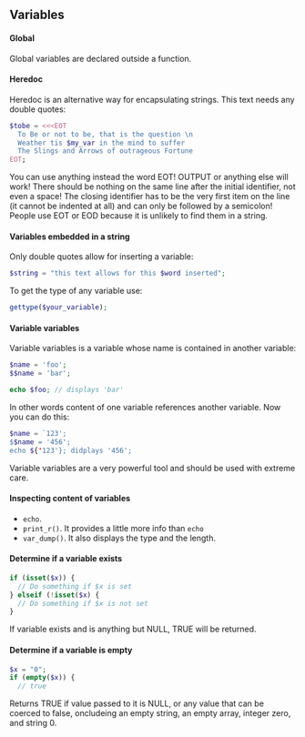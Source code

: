## Variables

#### Global
Global variables are declared outside a function.

#### Heredoc
Heredoc is an alternative way for encapsulating strings. This text needs any double quotes:
```php
$tobe = <<<EOT
  To Be or not to be, that is the question \n
  Weather tis $my_var in the mind to suffer
  The Slings and Arrows of outrageous Fortune
EOT;
```
You can use anything instead the word EOT! OUTPUT or anything else will work! There should be nothing on the same line after the initial identifier, not even a space! The closing identifier has to be the very first item on the line (it cannot be indented at all) and can only be followed by a semicolon! People use EOT or EOD because it is unlikely to find them in a string.

#### Variables embedded in a string
Only double quotes allow for inserting a variable:
```php
$string = "this text allows for this $word inserted";
```
To get the type of any variable use:
```php
gettype($your_variable);
```
#### Variable variables
Variable variables is a variable whose name is contained in another variable:
```php
$name = 'foo';
$$name = 'bar';

echo $foo; // displays 'bar'
```
In other words content of one variable references another variable. Now you can do this:
```php
$name = `123';
$$name = '456';
echo ${'123'}; didplays '456';
```
Variable variables are a very powerful tool and should be used with extreme care.

#### Inspecting content of variables
- ```echo```.
- ```print_r()```. It provides a little more info than ```echo```
- ```var_dump()```. It also displays the type and the length.

#### Determine if a variable exists
```php
if (isset($x)) {
  // Do something if $x is set
} elseif (!isset($x) {
  // Do something if $x is not set
}
```
If variable exists and is anything but NULL, TRUE will be returned. 

#### Determine if a variable is empty
```php
$x = "0";
if (empty($x)) {
  // true
```
Returns TRUE if value passed to it is NULL, or any value that can be coerced to false, oncludeing an empty string, an empty array, integer zero, and string 0.
